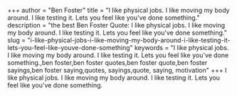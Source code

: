 +++
author = "Ben Foster"
title = "I like physical jobs. I like moving my body around. I like testing it. Lets you feel like you've done something."
description = "the best Ben Foster Quote: I like physical jobs. I like moving my body around. I like testing it. Lets you feel like you've done something."
slug = "i-like-physical-jobs-i-like-moving-my-body-around-i-like-testing-it-lets-you-feel-like-youve-done-something"
keywords = "I like physical jobs. I like moving my body around. I like testing it. Lets you feel like you've done something.,ben foster,ben foster quotes,ben foster quote,ben foster sayings,ben foster saying,quotes, sayings,quote, saying, motivation"
+++
I like physical jobs. I like moving my body around. I like testing it. Lets you feel like you've done something.

